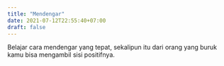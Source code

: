 ```yaml
---
title: "Mendengar"
date: 2021-07-12T22:55:40+07:00
draft: false
---
```


Belajar cara mendengar yang tepat, sekalipun itu dari orang yang buruk kamu bisa mengambil sisi positifnya.